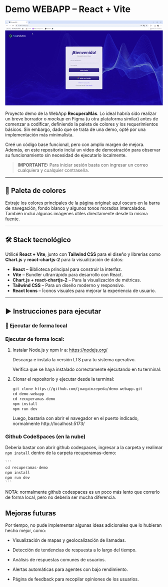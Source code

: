 # Demo WEBAPP – React + Vite

![Demostración de la App](Video_demostracion/demo.gif)

Proyecto demo de la WebApp **RecuperaMás**. Lo ideal habría sido realizar un breve borrador o *mockup* en Figma (u otra plataforma similar) antes de comenzar a codificar, definiendo la paleta de colores y los requerimientos básicos. Sin embargo, dado que se trata de una demo, opté por una implementación más minimalista.

Creé un código base funcional, pero con amplio margen de mejora. Además, en este repositorio incluí un video de demostración para observar su funcionamiento sin necesidad de ejecutarlo localmente.

> **IMPORTANTE:** Para iniciar sesión basta con ingresar un correo cualquiera y cualquier contraseña.

---

## 🎨 Paleta de colores

Extraje los colores principales de la página original: azul oscuro en la barra de navegación, fondo blanco y algunos tonos morados intercalados. También incluí algunas imágenes útiles directamente desde la misma fuente.

---

## 🛠️ Stack tecnológico

Utilicé **React + Vite**, junto con **Tailwind CSS** para el diseño y librerías como **Chart.js** y **react-chartjs-2** para la visualización de datos:

- **React** – Biblioteca principal para construir la interfaz.
- **Vite** – Bundler ultrarrápido para desarrollo con React.
- **Chart.js + react-chartjs-2** – Para la visualización de métricas.
- **Tailwind CSS** – Para un diseño moderno y responsivo.
- **React Icons** – Íconos visuales para mejorar la experiencia de usuario.

---

## ▶️ Instrucciones para ejecutar

### 🔧 Ejecutar de forma local

### Ejecutar de forma local:


1. Instalar Node.js y npm
    Ir a: https://nodejs.org/

    Descarga e instala la versión LTS para tu sistema operativo.

    Verifica que se haya instalado correctamente ejecutando en tu terminal:


2. Clonar el repositorio y ejecutar desde la terminal:

    ```
    git clone https://github.com/joaquinzepeda/demo-webapp.git
    cd demo-webapp
    cd recuperamas-demo
    npm install
    npm run dev
    ```

    Luego, bastaria con abrir el navegador en el puerto indicado, normalmente http://localhost:5173/


### Github CodeSpaces (en la nube)

Deberia bastar con abrir github codespaces, ingresar a la carpeta y realimar ```npm install``` dentro de la carpeta recuperamas-demo:

    ```
    cd recuperamas-demo
    npm install
    npm run dev
    ```
NOTA: normalmente github codespaces es un poco más lento que correrlo de forma local, pero no deberia ser mucha diferencia.


## Mejoras futuras
Por tiempo, no pude implementar algunas ideas adicionales que lo hubieran hecho mejor, como:

* Visualización de mapas y geolocalización de llamadas.

* Detección de tendencias de respuesta a lo largo del tiempo.

* Análisis de respuestas comunes de usuarios.

* Alertas automáticas para agentes con bajo rendimiento.

* Página de feedback para recopilar opiniones de los usuarios.


   
